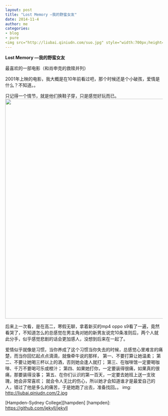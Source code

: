```yaml
---
layout: post
title: "Lost Memory —我的野蛮女友"
date: 2014-11-4
author: me
categories:
- blog
- pure
<img src="http://liubai.qiniudn.com/suo.jpg" style="width:700px;height=378px">
---
```


<b>Lost Memory —我的野蛮女友 </b> 

最喜欢的一部电影（和肖申克的救赎并列）

2001年上映的电影，我大概是在10年前看过吧，那个时候还是个小破孩，爱情是什么？不知道。。

只记得一个情节，就是他们换鞋子穿，只是感觉好玩而已。
<img src="http://liubai.qiniudn.com/1.jpg" style="width:700px;height=378px">


后来上一次看，是在高二，寒假无聊，拿着新买的mp4 oppo s9看了一遍，竟然看哭了，不知道怎么的总感觉在男主角对她的新男友说完10条准则后，两个人就此分手，似乎感觉悲剧的话会更加感人，没想到后来在一起了。

爱情似乎就像是习惯，当你养成了这个习惯当你失去的时候，总感觉心里难言的痛楚，而当你回忆起点点滴滴，就像牵牛说的那样，
第一、不要打算让她温柔；
第二、不要让她喝三杯以上的酒，否则她会逢人就打；
第三、在咖啡馆一定要喝咖啡、千万不要喝可乐或橙汁；
第四、如果她打你，一定要装得很痛，如果真的很痛，那要装得没事；
第五、在你们认识的第一百天，一定要去她班上送一支玫瑰，她会非常喜欢；
就会令人无比的伤心，所以她才会知道谁才是最爱自己的人，错过了他是多么的痛苦，于是她跑了出去，准备找回。。
img: http://liubai.qiniudn.com/2.jpg




[Hampden-Sydney College][hampden] 
[hampden]: https://github.com/jekyll/jekyll
